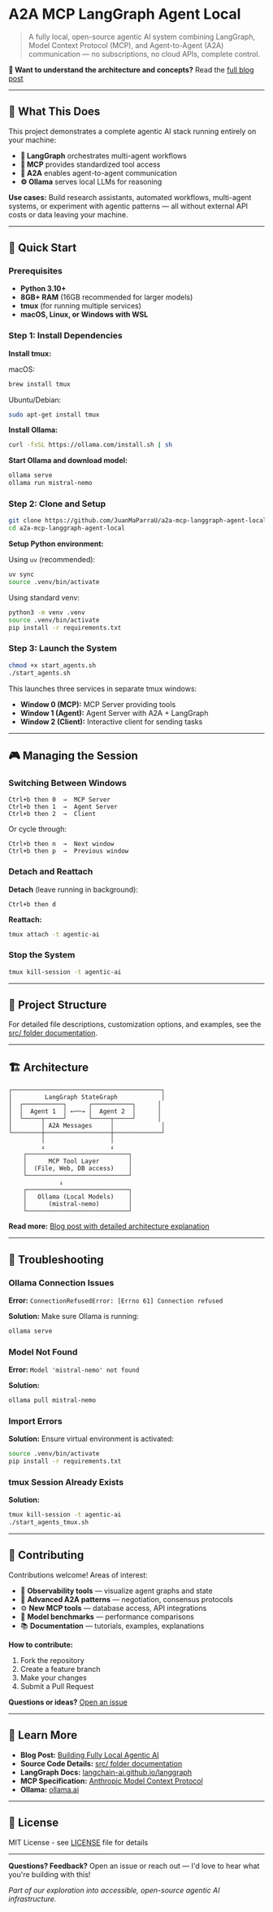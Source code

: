 # A2A MCP LangGraph Agent Local

> A fully local, open-source agentic AI system combining LangGraph, Model Context Protocol (MCP), and Agent-to-Agent (A2A) communication — no subscriptions, no cloud APIs, complete control.

**📖 Want to understand the architecture and concepts?** Read the [full blog post](https://your-blog-link.com)

---

## 🎯 What This Does

This project demonstrates a complete agentic AI stack running entirely on your machine:

- **🧭 LangGraph** orchestrates multi-agent workflows
- **🔌 MCP** provides standardized tool access
- **💬 A2A** enables agent-to-agent communication
- **⚙️ Ollama** serves local LLMs for reasoning

**Use cases:** Build research assistants, automated workflows, multi-agent systems, or experiment with agentic patterns — all without external API costs or data leaving your machine.

---

## 🚀 Quick Start

### Prerequisites

- **Python 3.10+**
- **8GB+ RAM** (16GB recommended for larger models)
- **tmux** (for running multiple services)
- **macOS, Linux, or Windows with WSL**

### Step 1: Install Dependencies

**Install tmux:**

macOS:
```bash
brew install tmux
```

Ubuntu/Debian:
```bash
sudo apt-get install tmux
```

**Install Ollama:**
```bash
curl -fsSL https://ollama.com/install.sh | sh
```

**Start Ollama and download model:**
```bash
ollama serve
ollama run mistral-nemo
```

### Step 2: Clone and Setup

```bash
git clone https://github.com/JuanMaParraU/a2a-mcp-langgraph-agent-local.git
cd a2a-mcp-langgraph-agent-local
```

**Setup Python environment:**

Using `uv` (recommended):
```bash
uv sync
source .venv/bin/activate
```

Using standard venv:
```bash
python3 -m venv .venv
source .venv/bin/activate
pip install -r requirements.txt
```

### Step 3: Launch the System

```bash
chmod +x start_agents.sh
./start_agents.sh
```

This launches three services in separate tmux windows:
- **Window 0 (MCP):** MCP Server providing tools
- **Window 1 (Agent):** Agent Server with A2A + LangGraph
- **Window 2 (Client):** Interactive client for sending tasks

---

## 🎮 Managing the Session

### Switching Between Windows

```
Ctrl+b then 0  →  MCP Server
Ctrl+b then 1  →  Agent Server
Ctrl+b then 2  →  Client
```

Or cycle through:
```
Ctrl+b then n  →  Next window
Ctrl+b then p  →  Previous window
```

### Detach and Reattach

**Detach** (leave running in background):
```
Ctrl+b then d
```

**Reattach:**
```bash
tmux attach -t agentic-ai
```

### Stop the System

```bash
tmux kill-session -t agentic-ai
```

---

## 📁 Project Structure

For detailed file descriptions, customization options, and examples, see the [src/ folder documentation](src/README.md).

---

## 🏗️ Architecture

```
┌─────────────────────────────────────────┐
│         LangGraph StateGraph            │
│  ┌───────────┐      ┌───────────┐      │
│  │  Agent 1  │ ←──→ │  Agent 2  │      │
│  └─────┬─────┘      └─────┬─────┘      │
│        │ A2A Messages     │             │
└────────┼──────────────────┼─────────────┘
         │                  │
         ↓                  ↓
    ┌────────────────────────────┐
    │      MCP Tool Layer        │
    │  (File, Web, DB access)    │
    └────────────────────────────┘
              ↓
    ┌────────────────────────────┐
    │   Ollama (Local Models)    │
    │      (mistral-nemo)        │
    └────────────────────────────┘
```

**Read more:** [Blog post with detailed architecture explanation](https://your-blog-link.com)

---

## 🐛 Troubleshooting

### Ollama Connection Issues

**Error:** `ConnectionRefusedError: [Errno 61] Connection refused`

**Solution:** Make sure Ollama is running:
```bash
ollama serve
```

### Model Not Found

**Error:** `Model 'mistral-nemo' not found`

**Solution:**
```bash
ollama pull mistral-nemo
```

### Import Errors

**Solution:** Ensure virtual environment is activated:
```bash
source .venv/bin/activate
pip install -r requirements.txt
```

### tmux Session Already Exists

**Solution:**
```bash
tmux kill-session -t agentic-ai
./start_agents_tmux.sh
```

---

## 🤝 Contributing

Contributions welcome! Areas of interest:

- 🔭 **Observability tools** — visualize agent graphs and state
- 🧩 **Advanced A2A patterns** — negotiation, consensus protocols
- ⚙️ **New MCP tools** — database access, API integrations
- 🧠 **Model benchmarks** — performance comparisons
- 📚 **Documentation** — tutorials, examples, explanations

**How to contribute:**
1. Fork the repository
2. Create a feature branch
3. Make your changes
4. Submit a Pull Request

**Questions or ideas?** [Open an issue](https://github.com/JuanMaParraU/a2a-mcp-langgraph-agent-local/issues)

---

## 📖 Learn More

- **Blog Post:** [Building Fully Local Agentic AI](https://your-blog-link.com)
- **Source Code Details:** [src/ folder documentation](src/README.md)
- **LangGraph Docs:** [langchain-ai.github.io/langgraph](https://langchain-ai.github.io/langgraph/)
- **MCP Specification:** [Anthropic Model Context Protocol](https://www.anthropic.com/news/model-context-protocol)
- **Ollama:** [ollama.ai](https://ollama.ai)

---

## 📄 License

MIT License - see [LICENSE](LICENSE) file for details

---

**Questions? Feedback?** Open an issue or reach out — I'd love to hear what you're building with this!

*Part of our exploration into accessible, open-source agentic AI infrastructure.*